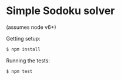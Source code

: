 # Simple Sodoku solver

(assumes node v6+)

Getting setup:

```sh
$ npm install
```

Running the tests:

```sh
$ npm test
```
